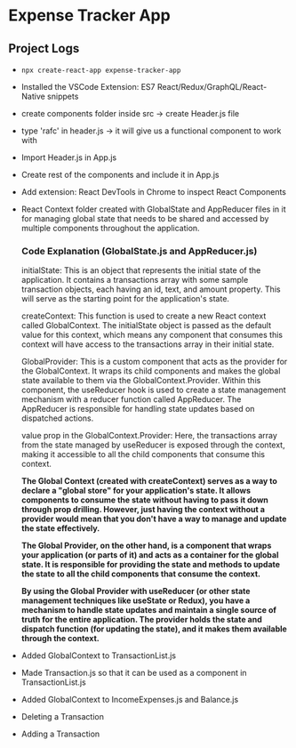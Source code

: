 # Expense Tracker App

## Project Logs
- ```npx create-react-app expense-tracker-app```
- Installed the VSCode Extension: ES7 React/Redux/GraphQL/React-Native snippets
- create components folder inside src -> create Header.js file
- type 'rafc' in header.js -> it will give us a functional component to work with
- Import Header.js in App.js
- Create rest of the components and include it in App.js
- Add extension: React DevTools in Chrome to inspect React Components
- React Context folder created with GlobalState and AppReducer files in it for managing global state that needs to be shared and accessed by multiple components throughout the application.

    ### Code Explanation (GlobalState.js and AppReducer.js)
    initialState: This is an object that represents the initial state of the application. It contains a transactions array with some sample transaction objects, each having an id, text, and amount property. This will serve as the starting point for the application's state.

    createContext: This function is used to create a new React context called GlobalContext. The initialState object is passed as the default value for this context, which means any component that consumes this context will have access to the transactions array in their initial state.

    GlobalProvider: This is a custom component that acts as the provider for the GlobalContext. It wraps its child components and makes the global state available to them via the GlobalContext.Provider. Within this component, the useReducer hook is used to create a state management mechanism with a reducer function called AppReducer. The AppReducer is responsible for handling state updates based on dispatched actions.

    value prop in the GlobalContext.Provider: Here, the transactions array from the state managed by useReducer is exposed through the context, making it accessible to all the child components that consume this context.

    **The Global Context (created with createContext) serves as a way to declare a "global store" for your application's state. It allows components to consume the state without having to pass it down through prop drilling. However, just having the context without a provider would mean that you don't have a way to manage and update the state effectively.**

    **The Global Provider, on the other hand, is a component that wraps your application (or parts of it) and acts as a container for the global state. It is responsible for providing the state and methods to update the state to all the child components that consume the context.**

    **By using the Global Provider with useReducer (or other state management techniques like useState or Redux), you have a mechanism to handle state updates and maintain a single source of truth for the entire application. The provider holds the state and dispatch function (for updating the state), and it makes them available through the context.**

- Added GlobalContext to TransactionList.js
- Made Transaction.js so that it can be used as a component in TransactionList.js
- Added GlobalContext to IncomeExpenses.js and Balance.js
- Deleting a Transaction
- Adding a Transaction